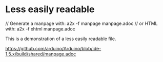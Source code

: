 # Less easily readable
// Generate a manpage with: a2x -f manpage manpage.adoc
// or HTML with: a2x -f xhtml manpage.adoc

This is a demonstration of a less easily readable file.


<https://github.com/arduino/Arduino/blob/ide-1.5.x/build/shared/manpage.adoc>

